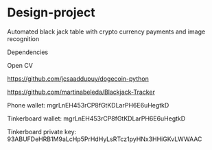 # Design-project
Automated black jack table with crypto currency payments and image recognition

Dependencies

Open CV

https://github.com/jcsaaddupuy/dogecoin-python

https://github.com/martinabeleda/Blackjack-Tracker

Phone wallet: mgrLnEH453rCP8fGtKDLarPH6E6uHegtkD

Tinkerboard wallet: mgrLnEH453rCP8fGtKDLarPH6E6uHegtkD

Tinkerboard private key: 93ABUFDeHRB1M9aLcHp5PrHdHyLsRTcz1pyHNx3HHiGKvLWWAAC 

